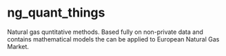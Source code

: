 # ng_quant_things
Natural gas quntitative methods. Based fully on non-private data and contains mathematical models the can be applied to European Natural Gas Market.
